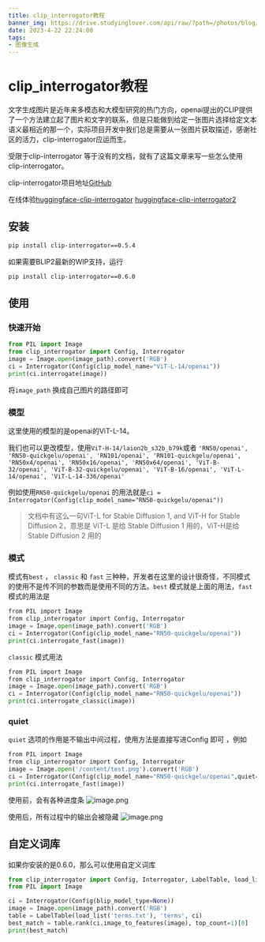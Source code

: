 ```yaml
---
title: clip_interrogator教程
banner_img: https://drive.studyinglover.com/api/raw/?path=/photos/blog/background/1679397024795.jpeg
date: 2023-4-22 22:24:00
tags:
- 图像生成
---
```

# clip_interrogator教程
文字生成图片是近年来多模态和大模型研究的热门方向，openai提出的CLIP提供了一个方法建立起了图片和文字的联系，但是只能做到给定一张图片选择给定文本语义最相近的那一个，实际项目开发中我们总是需要从一张图片获取描述，感谢社区的活力，clip-interrogator应运而生。

受限于clip-interrogator 等于没有的文档，就有了这篇文章来写一些怎么使用clip-interrogator。

clip-interrogator项目地址[GitHub](https://github.com/pharmapsychotic/clip-interrogator)

在线体验[huggingface-clip-interrogator](https://huggingface.co/spaces/pharma/CLIP-Interrogator) [huggingface-clip-interrogator2](https://huggingface.co/spaces/fffiloni/CLIP-Interrogator-2) 

## 安装
```bash
pip install clip-interrogator==0.5.4
```

如果需要BLIP2最新的WIP支持，运行
```bash
pip install clip-interrogator==0.6.0
```

## 使用
### 快速开始
```python
from PIL import Image
from clip_interrogator import Config, Interrogator
image = Image.open(image_path).convert('RGB')
ci = Interrogator(Config(clip_model_name="ViT-L-14/openai"))
print(ci.interrogate(image))
```

将`image_path` 换成自己图片的路径即可

### 模型
这里使用的模型的是openai的ViT-L-14。

我们也可以更改模型，使用`ViT-H-14/laion2b_s32b_b79k`或者
`'RN50/openai', 'RN50-quickgelu/openai', 'RN101/openai', 'RN101-quickgelu/openai', 'RN50x4/openai', 'RN50x16/openai', 'RN50x64/openai', 'ViT-B-32/openai', 'ViT-B-32-quickgelu/openai', 'ViT-B-16/openai', 'ViT-L-14/openai', 'ViT-L-14-336/openai'`

例如使用`RN50-quickgelu/openai` 的用法就是`ci = Interrogator(Config(clip_model_name="RN50-quickgelu/openai"))`

> 文档中有这么一句ViT-L for Stable Diffusion 1, and ViT-H for Stable Diffusion 2，意思是 ViT-L 是给 Stable Diffusion 1 用的，ViT-H是给 Stable Diffusion 2 用的


### 模式
模式有`best` ， `classic` 和 `fast` 三种种，开发者在这里的设计很奇怪，不同模式的使用不是传不同的参数而是使用不同的方法。`best` 模式就是上面的用法，`fast` 模式的用法是
```python
from PIL import Image
from clip_interrogator import Config, Interrogator
image = Image.open(image_path).convert('RGB')
ci = Interrogator(Config(clip_model_name="RN50-quickgelu/openai"))
print(ci.interrogate_fast(image))
```

`classic` 模式用法
```python
from PIL import Image
from clip_interrogator import Config, Interrogator
image = Image.open(image_path).convert('RGB')
ci = Interrogator(Config(clip_model_name="RN50-quickgelu/openai"))
print(ci.interrogate_classic(image))
```

### quiet 
`quiet` 选项的作用是不输出中间过程，使用方法是直接写进Config 即可
，例如
```python
from PIL import Image
from clip_interrogator import Config, Interrogator
image = Image.open('/content/test.png').convert('RGB')
ci = Interrogator(Config(clip_model_name="RN50-quickgelu/openai",quiet=True))
print(ci.interrogate_fast(image))
```

使用前，会有各种进度条
![image.png](https://proxy.thisis.plus/20230422221658.png)

使用后，所有过程中的输出会被隐藏
![image.png](https://proxy.thisis.plus/20230422221818.png)



## 自定义词库
如果你安装的是0.6.0，那么可以使用自定义词库

```python
from clip_interrogator import Config, Interrogator, LabelTable, load_list
from PIL import Image

ci = Interrogator(Config(blip_model_type=None))
image = Image.open(image_path).convert('RGB')
table = LabelTable(load_list('terms.txt'), 'terms', ci)
best_match = table.rank(ci.image_to_features(image), top_count=1)[0]
print(best_match)
```